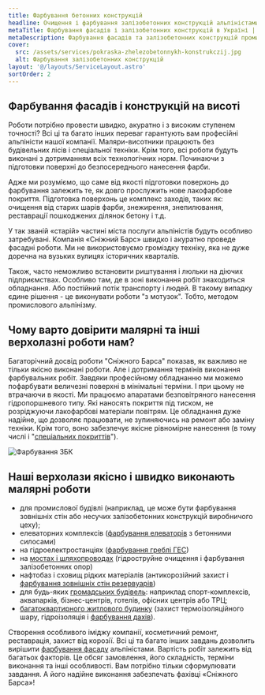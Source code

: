 ```yaml
---
title: Фарбування бетонних конструкцій
headline: Очищення і фарбування залізобетонних конструкцій альпіністами, відновлення антикорозійного захисту фасадів, гребель, елеваторних комплексів.
metaTitle: Фарбування фасадів і залізобетонних конструкцій в Україні | СНІЖНИЙ БАРС
metaDescription: Фарбування фасадів та залізобетонних конструкцій промисловими альпіністами в Україні ☎ + 38 (096) 555-30-92 від компанії Сніжний Барс.
cover:
  src: /assets/services/pokraska-zhelezobetonnykh-konstrukczij.jpg
  alt: Фарбування залізобетонних конструкцій
layout: '@/layouts/ServiceLayout.astro'
sortOrder: 2
---
```



## Фарбування фасадів і конструкцій на висоті



Роботи потрібно провести швидко, акуратно і з високим ступенем точності? Всі ці та багато інших переваг гарантують вам професійні альпіністи нашої компанії. Маляри-висотники працюють без будівельних лісів і спеціальної техніки. Крім того, всі роботи будуть виконані з дотриманням всіх технологічних норм. Починаючи з підготовки поверхні до безпосереднього нанесення фарби.

Адже ми розуміємо, що саме від якості підготовки поверхонь до фарбування залежить те, як довго прослужить нове лакофарбове покриття. Підготовка поверхонь це комплекс заходів, таких як: очищення від старих шарів фарби, знежирення, знепилювання, реставрації пошкоджених ділянок бетону і т.д.

У так званій «старій» частині міста послуги альпіністів будуть особливо затребувані. Компанія «Сніжний Барс» швидко і акуратно проведе фасадні роботи. Ми не використовуємо громіздку техніку, яка не дуже доречна на вузьких вулицях історичних кварталів.

Також, часто неможливо встановити риштування і люльки на діючих підприємствах. Особливо там, де в зоні виконання робіт знаходиться обладнання. Або постійний потік транспорту і людей. В такому випадку єдине рішення - це виконувати роботи "з мотузок". Тобто, методом промислового альпінізму.


## Чому варто довірити малярні та інші верхолазні роботи нам?


Багаторічний досвід роботи "Сніжного Барса" показав, як важливо не тільки якісно виконані роботи. Але і дотримання термінів виконання фарбувальних робіт. Завдяки професійному обладнанню ми можемо пофарбувати величезні поверхні в мінімальні терміни. І при цьому не втрачаючи в якості. Ми працюємо апаратами безповітряного нанесення гідропоршневого типу. Які наносять покриття під тиском, не розріджуючи лакофарбові матеріали повітрям. Це обладнання дуже надійне, що дозволяє працювати, не зупиняючись на ремонт або заміну техніки. Крім того, воно забезпечує якісне рівномірне нанесення (в тому числі і "[спеціальних покриттів](/nanesenie-specialnyx-pokrytij/)").


![Фарбування ЗБК](./images/pokraska-zhelezobetonnykh-konstrukczij-ukraina.jpg)


## Наші верхолази якісно і швидко виконають малярні роботи


- для промислової будівлі (наприклад, це може бути фарбування зовнішніх стін або несучих залізобетонних конструкцій виробничого цеху);
- елеваторних комплексів ([фарбування елеваторів](/elevatory-promyshlennye-cexa/) з бетонними силосами)
- на гідроелектростанціях ([фарбування греблі ГЕС](/elektrostancii-ges-tes-aes/))
- на [мостах і шляхопроводах](/puteprovody-mosty-i-estakady/) (гідроструйне очищення і фарбування залізобетонних опор)
- нафтобаз і сховищ рідких матеріалів (антикорозійний захист і [фарбування зовнішніх стін резервуарів](/rezervuary-dlya-zhidkostej/))
- для будь-яких [громадських будівель](/obshhestvennye-obekty-trc-vokzaly/): наприклад спорт-комплексів, аквапарків, бізнес-центрів, готелів, офісних центрів або ТРЦ;
- [багатоквартирного житлового будинку](/uteplenie_sten_i_fasadov/) (захист термоізоляційного шару, гідроізоляція і [фарбування дахів](/pokraska-kryishi/)).

Створення особливого іміджу компанії, косметичний ремонт, реставрація, захист від корозії. Всі ці та багато інших завдань дозволить вирішити [фарбування фасаду](/pokraska-fasada/) альпіністами. Вартість робіт залежить від багатьох факторів. Це обсяг замовлення, його складність, терміни виконання та інші особливості. Вам потрібно тільки сформулювати завдання. А його надійне виконання забезпечать фахівці «Сніжного Барса»!
